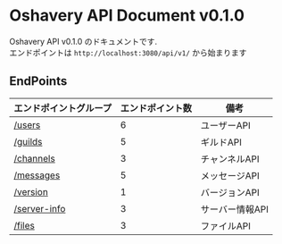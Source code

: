# Oshavery API Document v0.1.0
Oshavery API v0.1.0 のドキュメントです.  
エンドポイントは `http://localhost:3080/api/v1/` から始まります

## EndPoints

| エンドポイントグループ                      | エンドポイント数 | 備考        |
|----------------------------------|----------|-----------|
| [/users](./users.md)             | 6        | ユーザーAPI   |
| [/guilds](./guilds.md)           | 5        | ギルドAPI    |
| [/channels](./channels.md)       | 3        | チャンネルAPI  |
| [/messages](./messages.md)       | 5        | メッセージAPI  |
| [/version](./version.md)         | 1        | バージョンAPI  |
| [/server-info](./server-info.md) | 3        | サーバー情報API |
| [/files](./files.md)             | 3        | ファイルAPI   |
